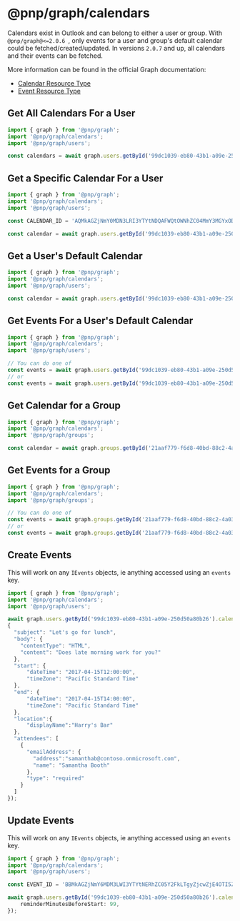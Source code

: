 # @pnp/graph/calendars

 Calendars exist in Outlook and can belong to either a user or group. With `@pnp/graph@<=2.0.6 `, only events for a user and group's default calendar could be fetched/created/updated. In versions `2.0.7` and up, all calendars and their events can be fetched.

More information can be found in the official Graph documentation:

- [Calendar Resource Type](https://docs.microsoft.com/en-us/graph/api/resources/calendar?view=graph-rest-1.0)
- [Event Resource Type](https://docs.microsoft.com/en-us/graph/api/resources/event?view=graph-rest-1.0)

## Get All Calendars For a User

```ts
import { graph } from '@pnp/graph';
import '@pnp/graph/calendars';
import '@pnp/graph/users';

const calendars = await graph.users.getById('99dc1039-eb80-43b1-a09e-250d50a80b26').calendars();
```

## Get a Specific Calendar For a User

```ts
import { graph } from '@pnp/graph';
import '@pnp/graph/calendars';
import '@pnp/graph/users';

const CALENDAR_ID = 'AQMkAGZjNmY0MDN3LRI3YTYtNDQAFWQtOWNhZC04MmY3MGYxODkeOWUARgAAA-xUBMMopY1NkrWA0qGcXHsHAG4I-wMXjoRMkgRnRetM5oIAAAIBBgAAAG4I-wMXjoRMkgRnRetM5oIAAAIsYgAAAA==';

const calendar = await graph.users.getById('99dc1039-eb80-43b1-a09e-250d50a80b26').calendars.getById(CALENDAR_ID)();
```

## Get a User's Default Calendar

```ts
import { graph } from '@pnp/graph';
import '@pnp/graph/calendars';
import '@pnp/graph/users';

const calendar = await graph.users.getById('99dc1039-eb80-43b1-a09e-250d50a80b26').calendar();
```

## Get Events For a User's Default Calendar

```ts
import { graph } from '@pnp/graph';
import '@pnp/graph/calendars';
import '@pnp/graph/users';

// You can do one of
const events = await graph.users.getById('99dc1039-eb80-43b1-a09e-250d50a80b26').calendar.events();
// or
const events = await graph.users.getById('99dc1039-eb80-43b1-a09e-250d50a80b26').events();
```

## Get Calendar for a Group

```ts
import { graph } from '@pnp/graph';
import '@pnp/graph/calendars';
import '@pnp/graph/groups';

const calendar = await graph.groups.getById('21aaf779-f6d8-40bd-88c2-4a03f456ee82').calendar();
```

## Get Events for a Group

```ts
import { graph } from '@pnp/graph';
import '@pnp/graph/calendars';
import '@pnp/graph/groups';

// You can do one of
const events = await graph.groups.getById('21aaf779-f6d8-40bd-88c2-4a03f456ee82').calendar.events();
// or
const events = await graph.groups.getById('21aaf779-f6d8-40bd-88c2-4a03f456ee82').events();
```

## Create Events

This will work on any `IEvents` objects, ie anything accessed using an `events` key.

```ts
import { graph } from '@pnp/graph';
import '@pnp/graph/calendars';
import '@pnp/graph/users';

await graph.users.getById('99dc1039-eb80-43b1-a09e-250d50a80b26').calendar.events.add(
{
  "subject": "Let's go for lunch",
  "body": {
    "contentType": "HTML",
    "content": "Does late morning work for you?"
  },
  "start": {
      "dateTime": "2017-04-15T12:00:00",
      "timeZone": "Pacific Standard Time"
  },
  "end": {
      "dateTime": "2017-04-15T14:00:00",
      "timeZone": "Pacific Standard Time"
  },
  "location":{
      "displayName":"Harry's Bar"
  },
  "attendees": [
    {
      "emailAddress": {
        "address":"samanthab@contoso.onmicrosoft.com",
        "name": "Samantha Booth"
      },
      "type": "required"
    }
  ]
});
```

## Update Events

This will work on any `IEvents` objects, ie anything accessed using an `events` key. 

```ts
import { graph } from '@pnp/graph';
import '@pnp/graph/calendars';
import '@pnp/graph/users';

const EVENT_ID = 'BBMkAGZjNmY6MDM3LWI3YTYtNERhZC05Y2FkLTgyZjcwZjE4OTI5ZQBGAAAAAAD8VQTDKKWNTY61gNKhnFzLBwBuCP8DF46ETJIEZ0XrTOaCAAAAAAENAABuCP8DF46ETJFEZ0EnTOaCAAFvdoJvAAA=';

await graph.users.getById('99dc1039-eb80-43b1-a09e-250d50a80b26').calendar.events.getById(EVENT_ID).update({
    reminderMinutesBeforeStart: 99,
});
```